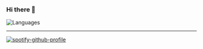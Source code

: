 ### Hi there 👋

![Languages](https://wakatime.com/share/@sammosna/3742ba58-ce9e-4381-9855-cf04a5d99cf3.svg)

---

[![spotify-github-profile](https://spotify-github-profile.vercel.app/api/view?uid=1169220462&cover_image=true&theme=default&bar_color=53b14f&bar_color_cover=false)](https://spotify-github-profile.vercel.app/api/view?uid=1169220462&redirect=true)

<!--
**sammosna/sammosna** is a ✨ _special_ ✨ repository because its `README.md` (this file) appears on your GitHub profile.

Here are some ideas to get you started:

- 🔭 I’m currently working on ...
- 🌱 I’m currently learning ...
- 👯 I’m looking to collaborate on ...
- 🤔 I’m looking for help with ...
- 💬 Ask me about ...
- 📫 How to reach me: ...
- 😄 Pronouns: ...
- ⚡ Fun fact: ...
-->
